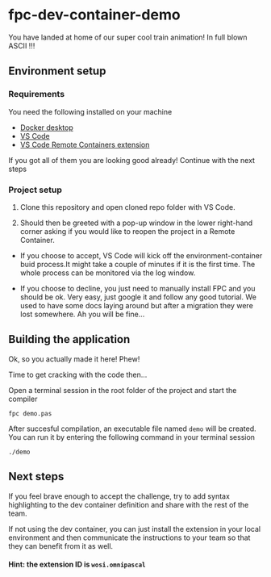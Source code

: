 # fpc-dev-container-demo

You have landed at home of our super cool train animation! In full blown ASCII !!!

## Environment setup

### Requirements
You need the following installed on your machine
  * [Docker desktop](https://www.docker.com/products/docker-desktop)
  * [VS Code](https://code.visualstudio.com)
  * [VS Code Remote Containers extension](https://marketplace.visualstudio.com/items?itemName=ms-vscode-remote.remote-containers)

  
If you got all of them you are looking good already! Continue with the next steps

### Project setup

1. Clone this repository and open cloned repo folder with VS Code.
  
2. Should then be greeted with a pop-up window in the lower right-hand corner asking if you would like to reopen the project in a Remote Container.
  
  * If you choose to accept, VS Code will kick off the environment-container buid process.It might take a couple of minutes if it is the first time. The whole process can be monitored via the log window.
  
  * If you choose to decline, you just need to manually install FPC and you should be ok. Very easy, just google it and follow any good tutorial. We used to have some docs laying around but after a migration they were lost somewhere. Ah you will be fine...

## Building the application
  
Ok, so you actually made it here! Phew!
  
Time to get cracking with the code then...
  
Open a terminal session in the root folder of the project and start the compiler
  
`fpc demo.pas`
  
After succesful compilation, an executable file named `demo` will be created. You can run it by entering the following command in your terminal session
  
`./demo`

## Next steps
  
If you feel brave enough to accept the challenge, try to add syntax highlighting to the dev container definition and share with the rest of the team.
  
If not using the dev container, you can just install the extension in your local environment and then communicate the instructions to your team so that they can benefit from it as well.  
#### Hint: the extension ID is `wosi.omnipascal`
